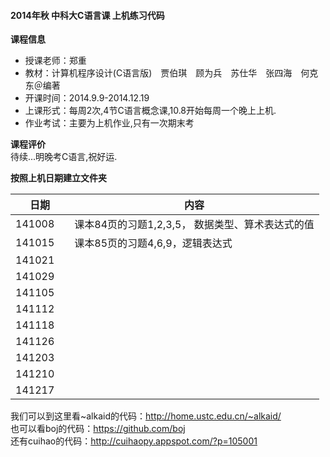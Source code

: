 #### 2014年秋 中科大C语言课 上机练习代码  

**课程信息**
- 授课老师：郑重  
- 教材：计算机程序设计(C语言版)　贾伯琪　顾为兵　苏仕华　张四海　何克东＠编著  
- 开课时间：2014.9.9-2014.12.19  
- 上课形式：每周2次,4节C语言概念课,10.8开始每周一个晚上上机.  
- 作业考试：主要为上机作业,只有一次期末考

**课程评价**  
待续...明晚考C语言,祝好运.  

**按照上机日期建立文件夹**  

日期    | 内容
--------|---------------------------------------------------------------------
141008　| 课本84页的习题1,2,3,5，  数据类型、算术表达式的值
141015  | 课本85页的习题4,6,9，逻辑表达式 
141021  |
141029  | 
141105  |
141112  | 
141118  |  
141126  |   
141203  |
141210  |
141217  |



我们可以到这里看~alkaid的代码：http://home.ustc.edu.cn/~alkaid/  
也可以看boj的代码：https://github.com/boj  
还有cuihao的代码：http://cuihaopy.appspot.com/?p=105001  


